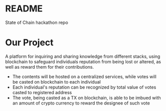 # README

State of Chain hackathon repo
<h1>
Our Project
</h1>

<p>
    A platform for inquiring and sharing knowledge from different stacks, using blockchain to safeguard individuals reputation from being lost or altered, as well as reward them for their contributions. 

- The contents will be hosted on a centralized services, while votes will be casted on blockchain to each individual
- Each individual's reputation can be recognized by total value of votes casted to registered address
- The vote, being casted as a TX on blockchain, is able to be imbued with an amount of crypto currency to reward the designee of such vote

</p>
